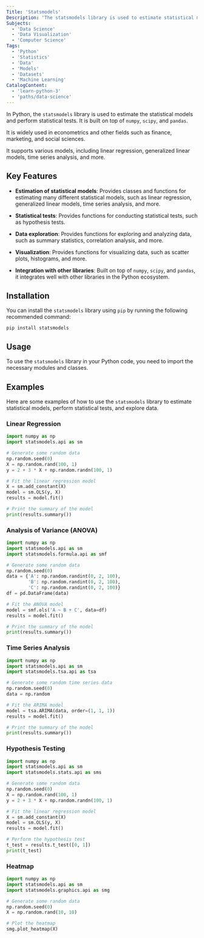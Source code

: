 ```yaml
---
Title: 'Statsmodels'
Description: 'The statsmodels library is used to estimate statistical models and perform statistical tests in Python.' 
Subjects:
  - 'Data Science'
  - 'Data Visualization'
  - 'Computer Science'
Tags:
  - 'Python'
  - 'Statistics'
  - 'Data'
  - 'Models'
  - 'Datasets'
  - 'Machine Learning'
CatalogContent:
  - 'learn-python-3'
  - 'paths/data-science'
---
```


In Python, the `statsmodels` library is used to estimate the statistical models and perform statistical tests. It is built on top of `numpy`, `scipy`, and `pandas`. 

It is widely used in econometrics and other fields such as finance, marketing, and social sciences.

It supports various models, including linear regression, generalized linear models, time series analysis, and more.

## Key Features

- **Estimation of statistical models**: Provides classes and functions for estimating many different statistical models, such as linear regression, generalized linear models, time series analysis, and more.

- **Statistical tests**: Provides functions for conducting statistical tests, such as hypothesis tests.
- **Data exploration**: Provides functions for exploring and analyzing data, such as summary statistics, correlation analysis, and more.

- **Visualization**: Provides functions for visualizing data, such as scatter plots, histograms, and more.

- **Integration with other libraries**: Built on top of `numpy`, `scipy`, and `pandas`, it integrates well with other libraries in the Python ecosystem.

## Installation

You can install the `statsmodels` library using `pip` by running the following recommended command:

```shell
pip install statsmodels
```

## Usage

To use the `statsmodels` library in your Python code, you need to import the necessary modules and classes. 

## Examples

Here are some examples of how to use the `statsmodels` library to estimate statistical models, perform statistical tests, and explore data.

### Linear Regression

```py
import numpy as np
import statsmodels.api as sm

# Generate some random data
np.random.seed(0)
X = np.random.rand(100, 1)
y = 2 + 3 * X + np.random.randn(100, 1)

# Fit the linear regression model
X = sm.add_constant(X)
model = sm.OLS(y, X)
results = model.fit()

# Print the summary of the model
print(results.summary())
```

### Analysis of Variance (ANOVA)

```py
import numpy as np
import statsmodels.api as sm
import statsmodels.formula.api as smf

# Generate some random data
np.random.seed(0)
data = {'A': np.random.randint(0, 2, 100),
        'B': np.random.randint(0, 2, 100),
        'C': np.random.randint(0, 2, 100)}
df = pd.DataFrame(data)

# Fit the ANOVA model
model = smf.ols('A ~ B + C', data=df)
results = model.fit()

# Print the summary of the model
print(results.summary())
```

### Time Series Analysis

```py
import numpy as np
import statsmodels.api as sm
import statsmodels.tsa.api as tsa

# Generate some random time series data
np.random.seed(0)
data = np.random

# Fit the ARIMA model
model = tsa.ARIMA(data, order=(1, 1, 1))
results = model.fit()

# Print the summary of the model
print(results.summary())
```

### Hypothesis Testing

```py
import numpy as np
import statsmodels.api as sm
import statsmodels.stats.api as sms

# Generate some random data
np.random.seed(0)
X = np.random.rand(100, 1)
y = 2 + 3 * X + np.random.randn(100, 1)

# Fit the linear regression model
X = sm.add_constant(X)
model = sm.OLS(y, X)
results = model.fit()

# Perform the hypothesis test
t_test = results.t_test([0, 1])
print(t_test)
```

### Heatmap

```py
import numpy as np
import statsmodels.api as sm
import statsmodels.graphics.api as smg

# Generate some random data
np.random.seed(0)
X = np.random.rand(10, 10)

# Plot the heatmap
smg.plot_heatmap(X)
```
